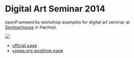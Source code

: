 Digital Art Seminar 2014
==========

openFrameworks workshop examples for digital art seminar at [Seminarhouse](http://seminarhouse.or.jp/) in Hachioji.

![](http://i1.wp.com/yoppa.org/wp-content/uploads/2014/10/seminarhouse2.jpg?zoom=2&resize=1024%2C546)

- [official page](http://seminarhouse.or.jp/digital_art/)
- [yoppa.org woskhop page ](http://yoppa.org/digitalartseminar14)
